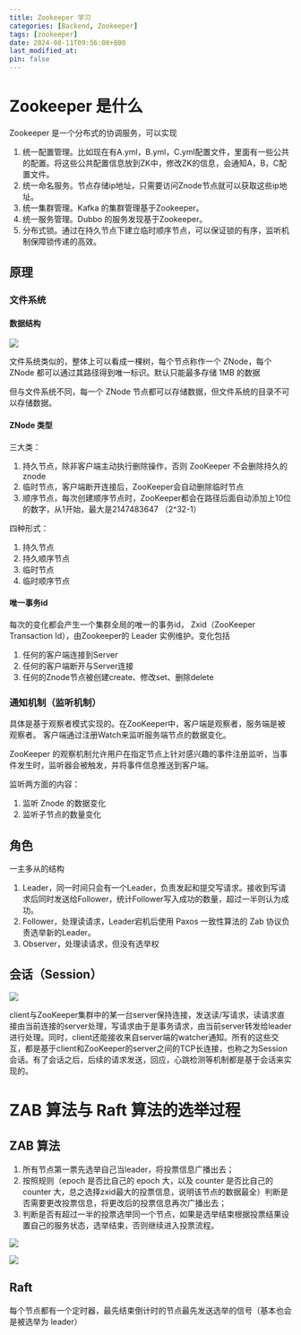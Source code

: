 ```yaml
---
title: Zookeeper 学习
categories: [Backend, Zookeeper]
tags: [zookeeper]
date: 2024-08-11T09:56:08+800
last_modified_at: 
pin: false
---
```


# Zookeeper 是什么

Zookeeper 是一个分布式的协调服务，可以实现
1. 统一配置管理。比如现在有A.yml，B.yml，C.yml配置文件，里面有一些公共的配置。将这些公共配置信息放到ZK中，修改ZK的信息，会通知A，B，C配置文件。
2. 统一命名服务。节点存储ip地址，只需要访问Znode节点就可以获取这些ip地址。
3. 统一集群管理。Kafka 的集群管理基于Zookeeper。
4. 统一服务管理。Dubbo 的服务发现基于Zookeeper。
5. 分布式锁。通过在持久节点下建立临时顺序节点，可以保证锁的有序，监听机制保障锁传递的高效。


## 原理

### 文件系统

#### 数据结构

![](https://p1-jj.byteimg.com/tos-cn-i-t2oaga2asx/gold-user-assets/2020/5/24/17245d94df8a6e2d~tplv-t2oaga2asx-jj-mark:3024:0:0:0:q75.png)

文件系统类似的，整体上可以看成一棵树，每个节点称作一个 ZNode，每个 ZNode 都可以通过其路径得到唯一标识。默认只能最多存储 1MB 的数据

但与文件系统不同，每一个 ZNode 节点都可以存储数据，但文件系统的目录不可以存储数据。

#### ZNode 类型

三大类：
1. 持久节点，除非客户端主动执行删除操作，否则 ZooKeeper 不会删除持久的 znode
2. 临时节点，客户端断开连接后，ZooKeeper会自动删除临时节点
3. 顺序节点，每次创建顺序节点时，ZooKeeper都会在路径后面自动添加上10位的数字，从1开始，最大是2147483647 （2^32-1）

四种形式：
1. 持久节点
2. 持久顺序节点
3. 临时节点
4. 临时顺序节点

#### 唯一事务id

每次的变化都会产生一个集群全局的唯一的事务id， Zxid（ZooKeeper Transaction Id），由Zookeeper的 Leader 实例维护。变化包括

1. 任何的客户端连接到Server
2. 任何的客户端断开与Server连接
3. 任何的Znode节点被创建create、修改set、删除delete

### 通知机制（监听机制）

具体是基于观察者模式实现的。在ZooKeeper中，客户端是观察者，服务端是被观察者。 客户端通过注册Watch来监听服务端节点的数据变化。

ZooKeeper 的观察机制允许用户在指定节点上针对感兴趣的事件注册监听，当事件发生时，监听器会被触发，并将事件信息推送到客户端。

监听两方面的内容：
1. 监听 Znode 的数据变化
2. 监听子节点的数量变化


## 角色

一主多从的结构

1. Leader，同一时间只会有一个Leader，负责发起和提交写请求。接收到写请求后同时发送给Follower，统计Follower写入成功的数量，超过一半则认为成功。
2. Follower，处理读请求，Leader宕机后使用 Paxos 一致性算法的 Zab 协议负责选举新的Leader。
3. Observer，处理读请求，但没有选举权

## 会话（Session）

![](https://img-blog.csdnimg.cn/20190110111903120.jpg)

client与ZooKeeper集群中的某一台server保持连接，发送读/写请求，读请求直接由当前连接的server处理，写请求由于是事务请求，由当前server转发给leader进行处理。同时，client还能接收来自server端的watcher通知。所有的这些交互，都是基于client和ZooKeeper的server之间的TCP长连接，也称之为Session会话。有了会话之后，后续的请求发送，回应，心跳检测等机制都是基于会话来实现的。


# ZAB 算法与 Raft 算法的选举过程

## ZAB 算法

1. 所有节点第一票先选举自己当leader，将投票信息广播出去；
2. 按照规则（epoch 是否比自己的 epoch 大，以及 counter 是否比自己的 counter 大，总之选择zxid最大的投票信息，说明该节点的数据最全）判断是否需要更改投票信息，将更改后的投票信息再次广播出去；
3. 判断是否有超过一半的投票选举同一个节点，如果是选举结束根据投票结果设置自己的服务状态，选举结束，否则继续进入投票流程。

![](https://img2020.cnblogs.com/blog/1182288/202112/1182288-20211222233718927-1836593403.png)

![](https://www.runoob.com/wp-content/uploads/2020/09/vote-01.png)

## Raft

每个节点都有一个定时器，最先结束倒计时的节点最先发送选举的信号（基本也会是被选举为 leader）